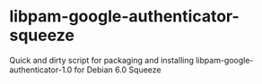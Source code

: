 libpam-google-authenticator-squeeze
===================================

Quick and dirty script for packaging and installing libpam-google-authenticator-1.0 for Debian 6.0 Squeeze
